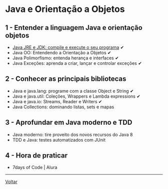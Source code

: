 # Java e Orientação a Objetos


## 1 - Entender a linguagem Java e orientação objetos

- [Java JRE e JDK: compile e execute o seu programa](./1_1_java-jre-jdk.md) ✔
- Java OO: Entendendo a Orientação a Objetos ✔
- Java Polimorfismo: entenda herança e interfaces ✔
- Java Exceções: aprenda a criar, lançar e controlar exceções ✔

## 2 - Conhecer as principais bibliotecas

- Java e java.lang: programe com a classe Object e String ✔
- Java e java.util: Coleções, Wrappers e Lambda expressions ✔
- Java e java.io: Streams, Reader e Writers ✔
- Java Collections: dominando listas, sets e mapas

## 3 - Aprofundar em Java moderno e TDD

- Java moderno: tire proveito dos novos recursos do Java 8
- TDD e Java: testes automatizados com JUnit

## 4 - Hora de praticar

- 7days of Code | Alura

---

[Voltar](../../README.md)